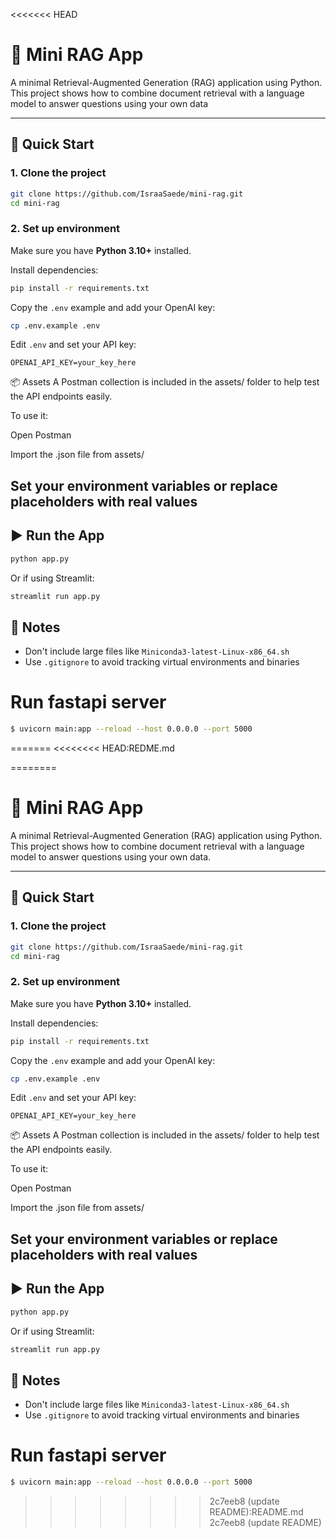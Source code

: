 <<<<<<< HEAD
# 🧠 Mini RAG App

A minimal Retrieval-Augmented Generation (RAG) application using Python. This project shows how to combine document retrieval with a language model to answer questions using your own data

---

## 🚀 Quick Start

### 1. Clone the project

```bash
git clone https://github.com/IsraaSaede/mini-rag.git
cd mini-rag
````

### 2. Set up environment

Make sure you have **Python 3.10+** installed.

Install dependencies:

```bash
pip install -r requirements.txt
```

Copy the `.env` example and add your OpenAI key:

```bash
cp .env.example .env
```

Edit `.env` and set your API key:

```env
OPENAI_API_KEY=your_key_here
```

📦 Assets
A Postman collection is included in the assets/ folder to help test the API endpoints easily.

To use it:

Open Postman

Import the .json file from assets/

Set your environment variables or replace placeholders with real values
---

## ▶️ Run the App

```bash
python app.py
```

Or if using Streamlit:

```bash
streamlit run app.py
```

## 🛑 Notes

* Don't include large files like `Miniconda3-latest-Linux-x86_64.sh`
* Use `.gitignore` to avoid tracking virtual environments and binaries

# Run fastapi server
```bash
$ uvicorn main:app --reload --host 0.0.0.0 --port 5000
```
=======
<<<<<<<< HEAD:REDME.md
>>>
========
# 🧠 Mini RAG App

A minimal Retrieval-Augmented Generation (RAG) application using Python. This project shows how to combine document retrieval with a language model to answer questions using your own data.

---
## 🚀 Quick Start

### 1. Clone the project

```bash
git clone https://github.com/IsraaSaede/mini-rag.git
cd mini-rag
````

### 2. Set up environment

Make sure you have **Python 3.10+** installed.

Install dependencies:

```bash
pip install -r requirements.txt
```

Copy the `.env` example and add your OpenAI key:

```bash
cp .env.example .env
```

Edit `.env` and set your API key:

```env
OPENAI_API_KEY=your_key_here
```

📦 Assets
A Postman collection is included in the assets/ folder to help test the API endpoints easily.

To use it:

Open Postman

Import the .json file from assets/

Set your environment variables or replace placeholders with real values
---

## ▶️ Run the App

```bash
python app.py
```

Or if using Streamlit:

```bash
streamlit run app.py
```

## 🛑 Notes

* Don't include large files like `Miniconda3-latest-Linux-x86_64.sh`
* Use `.gitignore` to avoid tracking virtual environments and binaries

# Run fastapi server
```bash
$ uvicorn main:app --reload --host 0.0.0.0 --port 5000
```
>>>>>>>> 2c7eeb8 (update README):README.md
>>>>>>> 2c7eeb8 (update README)
